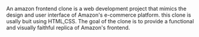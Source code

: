 An amazon frontend clone is a web development project that mimics the design and user interface of Amazon's e-commerce platform.
this clone is usally buit using HTML,CSS.
The goal of the clone is to provide a functional and visually faithful replica of Amazon's frontend.
